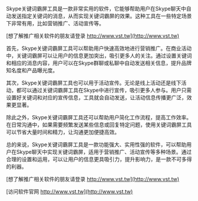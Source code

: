Skype关键词霸屏工具是一款非常实用的软件，它能够帮助用户在Skype聊天中自动发送指定关键词的消息，从而实现关键词霸屏的效果。这种工具在一些特定场景下非常有用，比如营销推广、活动宣传等。

[想了解推广相关软件的朋友请登录 http://www.vst.tw](http://www.vst.tw)

首先，Skype关键词霸屏工具可以帮助用户快速高效地进行营销推广。在商业活动中，关键词霸屏可以让用户的信息更加突出，吸引更多人的关注。通过设置关键词和相应的消息内容，用户可以在Skype群聊或私聊中自动发送相关信息，提升品牌知名度和产品曝光度。

其次，Skype关键词霸屏工具也可以用于活动宣传。无论是线上活动还是线下活动，都可以通过关键词霸屏工具在Skype中进行宣传，吸引更多人参与。用户只需设置好关键词和对应的宣传信息，工具就会自动发送，让活动信息传播更广泛，效果更显著。

除此之外，Skype关键词霸屏工具还可以帮助用户简化工作流程，提高工作效率。在日常沟通中，如果需要频繁发送某些信息或回复特定问题，使用关键词霸屏工具可以节省大量时间和精力，让沟通更加便捷高效。

总的来说，Skype关键词霸屏工具是一款功能强大、实用性强的软件，可以帮助用户在Skype聊天中实现关键词霸屏，适用于营销推广、活动宣传等多种场景。通过合理的设置和运用，可以让用户的信息更具吸引力，提升影响力，是一款不可多得的利器。

[想了解推广相关软件的朋友请登录 http://www.vst.tw](http://www.vst.tw)


[访问软件官网 http://www.vst.tw](http://www.vst.tw)
